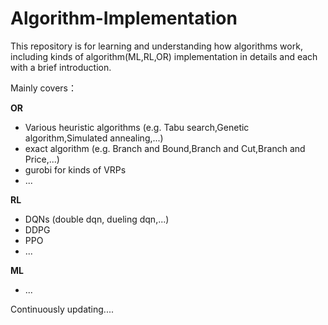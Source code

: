 # Algorithm-Implementation

This repository is for learning and understanding how algorithms work, including kinds of algorithm(ML,RL,OR) implementation in details and each with a brief introduction.

Mainly covers：

**OR**
- Various heuristic algorithms (e.g. Tabu search,Genetic algorithm,Simulated annealing,...)
- exact algorithm (e.g. Branch and Bound,Branch and Cut,Branch and Price,...)
- gurobi for kinds of VRPs
- ...


**RL**
- DQNs (double dqn, dueling dqn,...)
- DDPG
- PPO
- ...

**ML**
- ...



Continuously updating....

